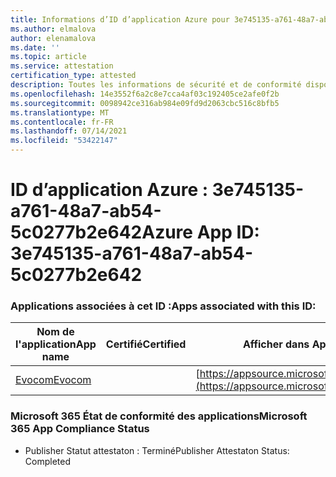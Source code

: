 ```yaml
---
title: Informations d’ID d’application Azure pour 3e745135-a761-48a7-ab54-5c0277b2e642
ms.author: elmalova
author: elenamalova
ms.date: ''
ms.topic: article
ms.service: attestation
certification_type: attested
description: Toutes les informations de sécurité et de conformité disponibles pour 3e745135-a761-48a7-ab54-5c0277b2e642.
ms.openlocfilehash: 14e3552f6a2c8e7cca4af03c192405ce2afe0f2b
ms.sourcegitcommit: 0098942ce316ab984e09fd9d2063cbc516c8bfb5
ms.translationtype: MT
ms.contentlocale: fr-FR
ms.lasthandoff: 07/14/2021
ms.locfileid: "53422147"
---
```

# <a name="azure-app-id-3e745135-a761-48a7-ab54-5c0277b2e642"></a><span data-ttu-id="6f61e-103">ID d’application Azure : 3e745135-a761-48a7-ab54-5c0277b2e642</span><span class="sxs-lookup"><span data-stu-id="6f61e-103">Azure App ID: 3e745135-a761-48a7-ab54-5c0277b2e642</span></span>


### <a name="apps-associated-with-this-id"></a><span data-ttu-id="6f61e-104">Applications associées à cet ID :</span><span class="sxs-lookup"><span data-stu-id="6f61e-104">Apps associated with this ID:</span></span>
| <span data-ttu-id="6f61e-105">**Nom de l'application**</span><span class="sxs-lookup"><span data-stu-id="6f61e-105">**App name**</span></span> | <span data-ttu-id="6f61e-106">**Certifié**</span><span class="sxs-lookup"><span data-stu-id="6f61e-106">**Certified**</span></span> | <span data-ttu-id="6f61e-107">**Afficher dans AppSource**</span><span class="sxs-lookup"><span data-stu-id="6f61e-107">**View in AppSource**</span></span> |
|-|-|-|
| [<span data-ttu-id="6f61e-108">Evocom</span><span class="sxs-lookup"><span data-stu-id="6f61e-108">Evocom</span></span>](https://docs.microsoft.com/en-us/microsoft-365-app-certification/forward/WA200002050) |  | [https://appsource.microsoft.com/product/office/WA200002050](https://appsource.microsoft.com/product/office/WA200002050) |

### <a name="microsoft-365-app-compliance-status"></a><span data-ttu-id="6f61e-109">Microsoft 365 État de conformité des applications</span><span class="sxs-lookup"><span data-stu-id="6f61e-109">Microsoft 365 App Compliance Status</span></span>
- <span data-ttu-id="6f61e-110">Publisher Statut attestaton : Terminé</span><span class="sxs-lookup"><span data-stu-id="6f61e-110">Publisher Attestaton Status: Completed</span></span>

